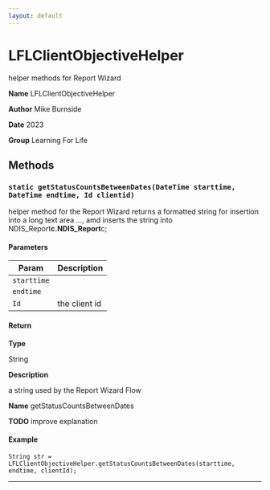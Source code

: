 ```yaml
---
layout: default
---
```


# LFLClientObjectiveHelper

helper methods for Report Wizard

**Name** LFLClientObjectiveHelper

**Author** Mike Burnside

**Date** 2023

**Group** Learning For Life

## Methods

### `static getStatusCountsBetweenDates(DateTime starttime, DateTime endtime, Id clientid)`

helper method for the Report Wizard returns a formatted string for insertion into a long text area ..., amd inserts the string into NDIS_Report**c.NDIS_Report**c;

#### Parameters

| Param       | Description   |
| ----------- | ------------- |
| `starttime` |               |
| `endtime`   |               |
| `Id`        | the client id |

#### Return

**Type**

String

**Description**

a string used by the Report Wizard Flow

**Name** getStatusCountsBetweenDates

**TODO** improve explanation

#### Example

```apex
String str = LFLClientObjectiveHelper.getStatusCountsBetweenDates(starttime, endtime, clientId);
```

---
